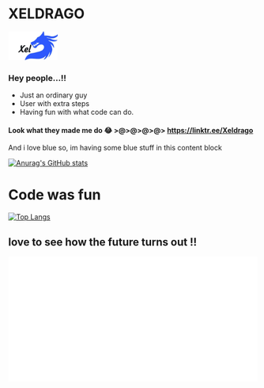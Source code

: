 # XELDRAGO 
<img src="logo.jpg" alt="logo" height="auto" width="100">

### Hey people...!!

- Just an ordinary guy
- User with extra steps
- Having fun with what code can do.

#### Look what they made me do :joy: >@>@>@>@> https://linktr.ee/Xeldrago 

  And i love blue so, im having some blue stuff in this content block
  
[![Anurag's GitHub stats](https://github-readme-stats.vercel.app/api?username=xeldrago&theme=algolia&show_icons=true)](https://github.com/anuraghazra/github-readme-stats)
# Code was fun 
[![Top Langs](https://github-readme-stats.vercel.app/api/top-langs/?username=xeldrago&layout=compact)](https://github.com/anuraghazra/github-readme-stats)
 

## love to see how the future turns out !!
<img src="codz.svg" alt="an SVG that is awesome">


